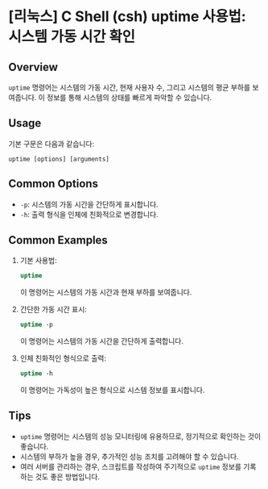 # [리눅스] C Shell (csh) uptime 사용법: 시스템 가동 시간 확인

## Overview
`uptime` 명령어는 시스템의 가동 시간, 현재 사용자 수, 그리고 시스템의 평균 부하를 보여줍니다. 이 정보를 통해 시스템의 상태를 빠르게 파악할 수 있습니다.

## Usage
기본 구문은 다음과 같습니다:
```
uptime [options] [arguments]
```

## Common Options
- `-p`: 시스템의 가동 시간을 간단하게 표시합니다.
- `-h`: 출력 형식을 인체에 친화적으로 변경합니다.

## Common Examples
1. 기본 사용법:
   ```csh
   uptime
   ```
   이 명령어는 시스템의 가동 시간과 현재 부하를 보여줍니다.

2. 간단한 가동 시간 표시:
   ```csh
   uptime -p
   ```
   이 명령어는 시스템의 가동 시간을 간단하게 출력합니다.

3. 인체 친화적인 형식으로 출력:
   ```csh
   uptime -h
   ```
   이 명령어는 가독성이 높은 형식으로 시스템 정보를 표시합니다.

## Tips
- `uptime` 명령어는 시스템의 성능 모니터링에 유용하므로, 정기적으로 확인하는 것이 좋습니다.
- 시스템의 부하가 높을 경우, 추가적인 성능 조치를 고려해야 할 수 있습니다.
- 여러 서버를 관리하는 경우, 스크립트를 작성하여 주기적으로 `uptime` 정보를 기록하는 것도 좋은 방법입니다.